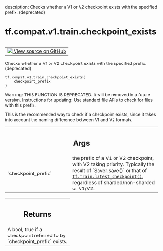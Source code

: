 description: Checks whether a V1 or V2 checkpoint exists with the specified prefix. (deprecated)

<div itemscope itemtype="http://developers.google.com/ReferenceObject">
<meta itemprop="name" content="tf.compat.v1.train.checkpoint_exists" />
<meta itemprop="path" content="Stable" />
</div>

# tf.compat.v1.train.checkpoint_exists

<!-- Insert buttons and diff -->

<table class="tfo-notebook-buttons tfo-api nocontent" align="left">
<td>
  <a target="_blank" href="https://github.com/tensorflow/tensorflow/blob/r2.2/tensorflow/python/training/checkpoint_management.py#L391-L410">
    <img src="https://www.tensorflow.org/images/GitHub-Mark-32px.png" />
    View source on GitHub
  </a>
</td>
</table>



Checks whether a V1 or V2 checkpoint exists with the specified prefix. (deprecated)

<pre class="devsite-click-to-copy prettyprint lang-py tfo-signature-link">
<code>tf.compat.v1.train.checkpoint_exists(
    checkpoint_prefix
)
</code></pre>



<!-- Placeholder for "Used in" -->

Warning: THIS FUNCTION IS DEPRECATED. It will be removed in a future version.
Instructions for updating:
Use standard file APIs to check for files with this prefix.

This is the recommended way to check if a checkpoint exists, since it takes
into account the naming difference between V1 and V2 formats.

<!-- Tabular view -->
 <table class="responsive fixed orange">
<colgroup><col width="214px"><col></colgroup>
<tr><th colspan="2"><h2 class="add-link">Args</h2></th></tr>

<tr>
<td>
`checkpoint_prefix`
</td>
<td>
the prefix of a V1 or V2 checkpoint, with V2 taking
priority.  Typically the result of `Saver.save()` or that of
<a href="../../../../tf/train/latest_checkpoint.md"><code>tf.train.latest_checkpoint()</code></a>, regardless of sharded/non-sharded or
V1/V2.
</td>
</tr>
</table>



<!-- Tabular view -->
 <table class="responsive fixed orange">
<colgroup><col width="214px"><col></colgroup>
<tr><th colspan="2"><h2 class="add-link">Returns</h2></th></tr>
<tr class="alt">
<td colspan="2">
A bool, true if a checkpoint referred to by `checkpoint_prefix` exists.
</td>
</tr>

</table>

